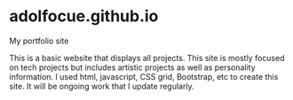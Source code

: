 # adolfocue.github.io
My portfolio site

This is a basic website that displays all projects. This site is mostly focused on tech projects but includes artistic projects as well as personality information. 
I used html, javascript, CSS grid, Bootstrap, etc to create this site. 
It will be ongoing work that I update regularly. 
